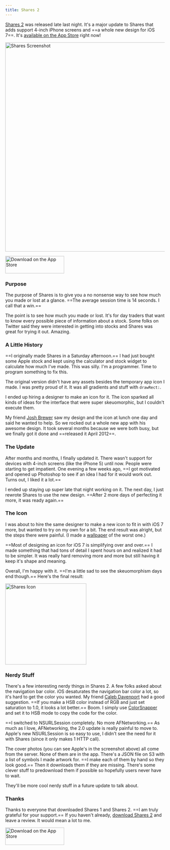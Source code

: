 ```yaml
---
title: Shares 2
---
```


[Shares 2](http://getsharesapp.com) was released late last night. It's a major update to Shares that adds support 4-inch iPhone screens and ==a whole new design for iOS 7==. It's [available on the App Store](https://itunes.apple.com/app/shares-2/id717510981) right now!

<img src="https://roon-media.s3.amazonaws.com/blogs/1/0K2i3f0m0d3K311n3W2G0S0w260t3C2Q/giant.png" width="660" alt="Shares Screenshot">

<a href="https://itunes.apple.com/app/shares-2/id717510981" class="app-store" rel="external nofollow"><img src="http://getsharesapp.com/assets/app-store.svg" width="186" height="55" alt="Download on the App Store"></a>

### Purpose

The purpose of Shares is to give you a no nonsense way to see how much you made or lost at a glance. ==The average session time is 14 seconds. I call that a win.==

The point is to see how much you made or lost. It's for day traders that want to know every possible piece of information about a stock. Some folks on Twitter said they were interested in getting into stocks and Shares was great for trying it out. Amazing.

### A Little History

==I originally made Shares in a Saturday afternoon.== I had just bought some Apple stock and kept using the calculator and stock widget to calculate how much I've made. This was silly. I'm a programmer. Time to program something to fix this.

The original version didn't have any assets besides the temporary app icon I made. I was pretty proud of it. It was all gradients and stuff with `drawRect:`.

I ended up hiring a designer to make an icon for it. The icon sparked all kinds of ideas for the interface that were super skeuomorphic, but I couldn't execute them.

My friend [Josh Brewer](http://twitter.com/jbrewer) saw my design and the icon at lunch one day and said he wanted to help. So we rocked out a whole new app with his awesome design. It took several months because we were both busy, but we finally got it done and ==released it April 2012==.

### The Update

After months and months, I finally updated it. There wasn't support for devices with 4-inch screens (like the iPhone 5) until now. People were starting to get impatient. One evening a few weeks ago, ==I got motivated and opened up Photoshop to see if an idea I had for it would work out. Turns out, I liked it a lot.==

I ended up staying up super late that night working on it. The next day, I just rewrote Shares to use the new design. ==After 2 more days of perfecting it more, it was ready again.==

### The Icon

I was about to hire the same designer to make a new icon to fit in with iOS 7 more, but wanted to try on my own for a bit. The end result was alright, but the steps there were painful. (I made a [wallpaper](http://soff.me/RTmn) of the worst one.)

==Most of designing an icon for iOS 7 is simplifying over and over.== I made something that had tons of detail I spent hours on and realized it had to be simpler. It was really hard removing more and more but still having it keep it's shape and meaning.

Overall, I'm happy with it. ==I'm a little sad to see the skeuomorphism days end though.== Here's the final result:

<img src="http://getsharesapp.com/assets/icon.svg" width="256" height="256" alt="Shares Icon">

### Nerdy Stuff

There's a few interesting nerdy things in Shares 2. A few folks asked about the navigation bar color. iOS desaturates the navigation bar color a lot, so it's hard to get the color you wanted. My friend [Caleb Davenport](http://twitter.com/calebd) had a good suggestion. ==If you make a HSB color instead of RGB and just set saturation to 1.0, it looks a lot better.== Boom. I simply use [ColorSnapper](http://colorsnapper.com) and set it to HSB mode to copy the code for the color.

==I switched to NSURLSession completely. No more AFNetworking.== As much as I love, AFNetworking, the 2.0 update is really painful to move to. Apple's new NSURLSession is so easy to use, I didn't see the need for it with Shares (since it only makes 1 HTTP call).

The cover photos (you can see Apple's in the screenshot above) all come from the server. None of them are in the app. There's a JSON file on S3 with a list of symbols I made artwork for. ==I make each of them by hand so they look good.== Then it downloads them if they are missing. There's some clever stuff to predownload them if possible so hopefully users never have to wait.

They'll be more cool nerdy stuff in a future update to talk about.

### Thanks

Thanks to everyone that downloaded Shares 1 and Shares 2. ==I am truly grateful for your support.== If you haven't already, [download Shares 2](https://itunes.apple.com/app/shares-2/id717510981) and leave a review. It would mean a lot to me.

<a href="https://itunes.apple.com/app/shares-2/id717510981" class="app-store" rel="external nofollow"><img src="http://getsharesapp.com/assets/app-store.svg" width="186" height="55" alt="Download on the App Store"></a>
